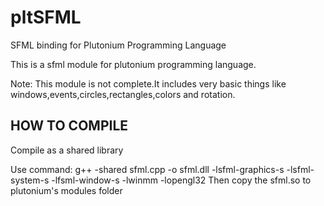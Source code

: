 # pltSFML
SFML binding for Plutonium Programming Language

This is a sfml module for plutonium programming language.

Note: This module is not complete.It includes very basic things like windows,events,circles,rectangles,colors and rotation.

HOW TO COMPILE
-----------------
 Compile as a shared library
 
 Use command: 
   g++ -shared sfml.cpp -o sfml.dll -lsfml-graphics-s -lsfml-system-s -lfsml-window-s -lwinmm -lopengl32
 Then copy the sfml.so to plutonium's modules folder
 
